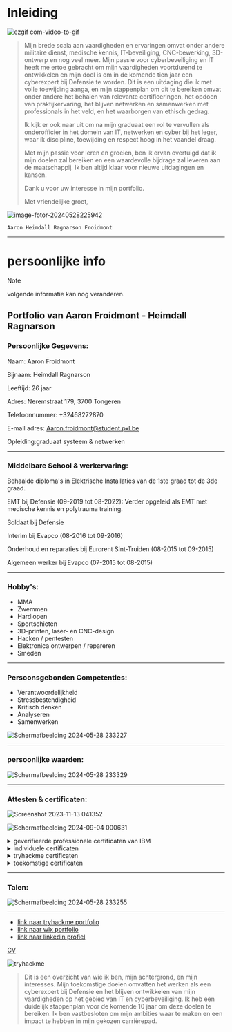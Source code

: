 # Inleiding

![ezgif com-video-to-gif](https://github.com/PXL-Digital-SNE-Werkplekleren/portfolio-froidmontaaron/assets/116820758/dee269b5-7bfb-4674-92ea-2017640211db)

>Mijn brede scala aan vaardigheden en ervaringen omvat onder andere militaire dienst, medische kennis, IT-beveiliging, CNC-bewerking, 3D-ontwerp en nog veel meer. Mijn passie voor cyberbeveiliging en IT heeft me ertoe gebracht om mijn vaardigheden voortdurend te ontwikkelen en mijn doel is om in de komende tien jaar een cyberexpert bij Defensie te worden. Dit is een uitdaging die ik met volle toewijding aanga, en mijn stappenplan om dit te bereiken omvat onder andere het behalen van relevante certificeringen, het opdoen van praktijkervaring,
>het blijven netwerken en samenwerken met professionals in het veld, en het waarborgen van ethisch gedrag.
>
>Ik kijk er ook naar uit om na mijn graduaat een rol te vervullen als onderofficier in het domein van IT, netwerken en cyber bij het leger, waar ik discipline, toewijding en respect hoog in het vaandel draag.
>
>Met mijn passie voor leren en groeien, ben ik ervan overtuigd dat ik mijn doelen zal bereiken en een waardevolle bijdrage zal leveren aan de maatschappij. Ik ben altijd klaar voor nieuwe uitdagingen en kansen.
>
>Dank u voor uw interesse in mijn portfolio.
>
>Met vriendelijke groet,
>

![image-fotor-20240528225942](https://github.com/PXL-Digital-SNE-Werkplekleren/portfolio-froidmontaaron/assets/116820758/97d67992-afdf-4ea9-a953-b97ac7940142)

`Aaron Heimdall Ragnarson Froidmont`




***
# persoonlijke info
> [!NOTE]
> volgende informatie kan nog veranderen.

## Portfolio van Aaron Froidmont - Heimdall Ragnarson
### **Persoonlijke Gegevens:**

Naam: Aaron Froidmont

Bijnaam: Heimdall Ragnarson

Leeftijd: 26 jaar

Adres: Neremstraat 179, 3700 Tongeren

Telefoonnummer: +32468272870

E-mail adres: Aaron.froidmont@student.pxl.be

Opleiding:graduaat systeem & netwerken 

----
### **Middelbare School & werkervaring:**

Behaalde diploma's in Elektrische Installaties van de 1ste graad tot de 3de graad.

EMT bij Defensie (09-2019 tot 08-2022): Verder opgeleid als EMT met medische kennis en polytrauma training.

Soldaat bij Defensie

Interim bij Evapco (08-2016 tot 09-2016)

Onderhoud en reparaties bij Eurorent Sint-Truiden (08-2015 tot 09-2015)

Algemeen werker bij Evapco (07-2015 tot 08-2015) 

----
### **Hobby's:**

- MMA
- Zwemmen
- Hardlopen
- Sportschieten
- 3D-printen, laser- en CNC-design
- Hacken / pentesten
- Elektronica ontwerpen / repareren
- Smeden

----
### **Persoonsgebonden Competenties:**

- Verantwoordelijkheid
- Stressbestendigheid
- Kritisch denken
- Analyseren
- Samenwerken
  
![Schermafbeelding 2024-05-28 233227](https://github.com/PXL-Digital-SNE-Werkplekleren/portfolio-froidmontaaron/assets/116820758/c0eab442-d2fb-448d-a67c-762ebf43281e)

----
### **persoonlijke waarden:**

![Schermafbeelding 2024-05-28 233329](https://github.com/PXL-Digital-SNE-Werkplekleren/portfolio-froidmontaaron/assets/116820758/6e6e235d-5977-4bba-a521-3906f7924fc1)

----
### **Attesten & certificaten:**

![Screenshot 2023-11-13 041352](https://github.com/PXL-Digital-SNE-Werkplekleren/portfolio-froidmontaaron/assets/116820758/e761a2eb-b896-43dc-a113-b338a702006a)

![Schermafbeelding 2024-09-04 000631](https://github.com/user-attachments/assets/bf0d7978-41c7-4276-826e-9411748f242b)


<details>
<summary>geverifieerde professionele certificaten van IBM </summary>

  
- [link naar IBM certificaat uitleg](https://www.ibm.com/training/badge/data-analyst-professional-certificate)


[IBM nr 1](https://github.com/PXL-Digital-SNE-Werkplekleren/portfolio-froidmontaaron/files/13328761/Coursera.X8HD9K98DMB6.pdf)


[IBM nr 2](https://github.com/PXL-Digital-SNE-Werkplekleren/portfolio-froidmontaaron/files/13328762/Coursera.W3WFXJM35HQ3.pdf)


[IBM nr 3](https://github.com/PXL-Digital-SNE-Werkplekleren/portfolio-froidmontaaron/files/13328763/Coursera.FSAZCUWJ5U3X.pdf)


[IBM nr 4](https://github.com/PXL-Digital-SNE-Werkplekleren/portfolio-froidmontaaron/files/13330082/Coursera.VGDY4HSQ8SVN.pdf)


[IBM nr 5](https://github.com/PXL-Digital-SNE-Werkplekleren/portfolio-froidmontaaron/files/13329725/Coursera.XGK9BGELAXC7.pdf)


[IBM nr 6](https://github.com/PXL-Digital-SNE-Werkplekleren/portfolio-froidmontaaron/files/13329726/Coursera.AWNN5UE3JWFR.pdf)


[IBM nr 7](https://github.com/PXL-Digital-SNE-Werkplekleren/portfolio-froidmontaaron/files/13330186/Coursera.3D7SAXT6JHBE.pdf)


[IBM nr 8](https://github.com/PXL-Digital-SNE-Werkplekleren/portfolio-froidmontaaron/files/13330355/Coursera.R94Y565CD67H.pdf)


[IBM professionel Cybersecurity Analyst](https://github.com/PXL-Digital-SNE-Werkplekleren/portfolio-froidmontaaron/files/13330356/Coursera.S9ULC5KPTNBD.pdf)

---

>Deze certificaten genieten officiële erkenning van de Belgische overheid, aangezien het succesvol behalen ervan vereist dat kandidaten verschillende afgesloten examens met goed gevolg doorstaan. Bovendien worden zij onderworpen aan peer reviews, uitgevoerd door professionals van IBM, die een zorgvuldige eindbeoordeling uitvoeren. Externe opdrachten ondergaan een grondige controle op correct gebruik, waarbij specifieke aandacht wordt besteed aan het voorkomen van plagiaat.
>
>Gedurende diverse modules van het programma is gebruik gemaakt van een beveiligd virtueel machinesysteem, waarbij de toegang strikt gecontroleerd werd om een gecontroleerde leeromgeving te waarborgen.
>
>Hieronder vindt u een fragment van de taken van de eerste module, waaronder ook een casestudie die volledig in het Engels moest worden opgesteld, inclusief de lay-out van de bijbehorende .pptx.



[Applied-Project_Attack-Case-Study.pptx](https://github.com/PXL-Digital-SNE-Werkplekleren/portfolio-froidmontaaron/files/13329727/Applied-Project_Attack-Case-Study.pptx)



![Screenshot 2023-11-12 183656](https://github.com/PXL-Digital-SNE-Werkplekleren/portfolio-froidmontaaron/assets/116820758/863f6841-d280-40d3-b8e5-f72d03236b84)



![Screenshot 2023-11-12 183015](https://github.com/PXL-Digital-SNE-Werkplekleren/portfolio-froidmontaaron/assets/116820758/0d62e806-4f38-40be-a9d1-6f382244f525)



![Screenshot 2023-11-12 174659](https://github.com/PXL-Digital-SNE-Werkplekleren/portfolio-froidmontaaron/assets/116820758/ab7ae9ff-dab8-4fe1-92fa-31e4451324e6)



![Screenshot 2023-11-12 174102](https://github.com/PXL-Digital-SNE-Werkplekleren/portfolio-froidmontaaron/assets/116820758/878a05ea-8588-4102-b87c-df5f05834ab7)



![Screenshot 2023-11-12 172349](https://github.com/PXL-Digital-SNE-Werkplekleren/portfolio-froidmontaaron/assets/116820758/bde5e5e3-1c4c-4f32-aadb-3e589f6b7e60)



![Screenshot 2023-11-12 165825](https://github.com/PXL-Digital-SNE-Werkplekleren/portfolio-froidmontaaron/assets/116820758/d705e288-9066-430d-9794-59731131d1e0)



![Screenshot 2023-11-12 184042](https://github.com/PXL-Digital-SNE-Werkplekleren/portfolio-froidmontaaron/assets/116820758/377d46c9-90c6-4e78-8f57-f7bea71d39f3)



</details>




<details>
<summary>individuele certificaten</summary>

  
[English certificate C1-Advanced English](https://github.com/PXL-Digital-SNE-Werkplekleren/portfolio-froidmontaaron/files/13329874/English-certificate_C1-Advanced-English-Level_aaron-froidmont.pdf.1.pdf)



[Diploma in Cyber Security](https://github.com/PXL-Digital-SNE-Werkplekleren/portfolio-froidmontaaron/files/13328765/doc.2.pdf)



[cisco Ethical Hacker](https://github.com/PXL-Digital-SNE-Werkplekleren/portfolio-froidmontaaron/files/13328816/Ethical_Hacker_Badge20231112-29-4gocjk.pdf)



[microsoft certificaat](https://github.com/PXL-Digital-SNE-Werkplekleren/portfolio-froidmontaaron/files/13328764/Coursera.HV84GCDS5F2S.pdf)



[google cyber security certificaat](https://github.com/PXL-Digital-SNE-Werkplekleren/portfolio-froidmontaaron/files/13328767/Coursera_33BULV2ZZBEC.1.pdf)

</details>



<details>
<summary>tryhackme certificaten</summary>

[web fundamentals certificaat](https://tryhackme-certificates.s3-eu-west-1.amazonaws.com/THM-ADYYMZEOB4.png)


[jr penetration tester certificaat](https://tryhackme-certificates.s3-eu-west-1.amazonaws.com/THM-AVC9WYAXL4.png)


[intro to cyber cecurity certificaat](https://tryhackme-certificates.s3-eu-west-1.amazonaws.com/THM-RAVM42RHVU.png)


[pre security certificaat](https://tryhackme-certificates.s3-eu-west-1.amazonaws.com/THM-EDKMFWZE57.png)


</details>



<details>
<summary>toekomstige certificaten</summary>


https://www.eccouncil.org/train-certify/certified-ethical-hacker-ceh/


https://www.offsec.com/courses/pen-200/


https://www.isc2.org/Certifications/CCSP


https://www.isaca.org/credentialing/cism?cid=sem_2002363&Appeal=sem


https://www.isc2.org/Certifications/CISSP


https://www.giac.org/certifications/security-essentials-gsec/


https://www.comptia.org/landing/securityplus/index.html


https://www.coursera.org/

</details>


----
### **Talen:**

![Schermafbeelding 2024-05-28 233255](https://github.com/PXL-Digital-SNE-Werkplekleren/portfolio-froidmontaaron/assets/116820758/bc22eef7-dd07-4413-9632-7810a1c802c3)

----
- [link naar tryhackme portfolio](https://tryhackme.com/p/brokenleviathan )
- [link naar wix portfolio](https://aaronfroidmont.wixsite.com/house-of-sin)
- [link naar linkedin profiel](www.linkedin.com/in/aaron-froidmont-88bb26235)
  
[CV](https://github.com/PXL-Digital-SNE-Werkplekleren/portfolio-froidmontaaron/files/15475228/CV__Aaron_Froidmont.pdf)

![tryhackme](https://tryhackme-badges.s3.amazonaws.com/brokenleviathan.png)


>Dit is een overzicht van wie ik ben, mijn achtergrond, en mijn interesses. Mijn toekomstige doelen omvatten het werken als een cyberexpert bij Defensie en het blijven ontwikkelen van mijn vaardigheden op het gebied van IT en cyberbeveiliging. Ik heb een duidelijk stappenplan voor de komende 10 jaar om deze doelen te bereiken. Ik ben vastbesloten om mijn ambities waar te maken en een impact te hebben in mijn gekozen carrièrepad.

